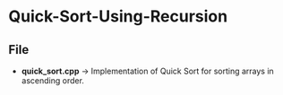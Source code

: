 # Quick-Sort-Using-Recursion


## File
- **quick_sort.cpp** → Implementation of Quick Sort for sorting arrays in ascending order.

